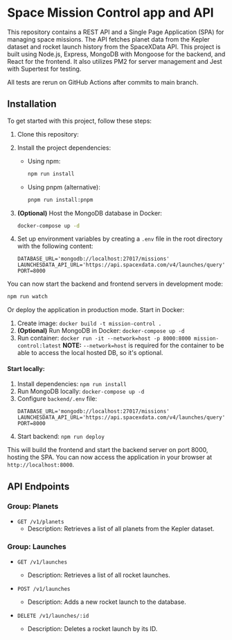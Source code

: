 # Space Mission Control app and API

This repository contains a REST API and a Single Page Application (SPA) for managing space missions. The API fetches planet data from the Kepler dataset and rocket launch history from the SpaceXData API. This project is built using Node.js, Express, MongoDB with Mongoose for the backend, and React for the frontend. It also utilizes PM2 for server management and Jest with Supertest for testing.

All tests are rerun on GitHub Actions after commits to main branch.

## Installation

To get started with this project, follow these steps:

1. Clone this repository:

2. Install the project dependencies:
   - Using npm:
     ```bash
     npm run install
     ```
   - Using pnpm (alternative):
     ```bash
     pnpm run install:pnpm
     ```
     
3. **(Optional)** Host the MongoDB database in Docker:
   ```bash
   docker-compose up -d
   ```

4. Set up environment variables by creating a `.env` file in the root directory with the following content:
   ```env
   DATABASE_URL='mongodb://localhost:27017/missions'
   LAUNCHESDATA_API_URL='https://api.spacexdata.com/v4/launches/query'
   PORT=8000
   ```

You can now start the backend and frontend servers in development mode:
```bash
npm run watch
```


Or deploy the application in production mode.
Start in Docker:
1. Create image: `docker build -t mission-control .`
2. **(Optional)** Run MongoDB in Docker: `docker-compose up -d`
3. Run container: `docker run -it --network=host -p 8000:8000 mission-control:latest`
**NOTE:** `--network=host` is required for the container to be able to access the local hosted DB, so it's optional.

#### Start locally:
1. Install dependencies: `npm run install`
2. Run MongoDB locally: `docker-compose up -d`
3. Configure `backend/.env` file:
    ```
    DATABASE_URL='mongodb://localhost:27017/missions'
    LAUNCHESDATA_API_URL='https://api.spacexdata.com/v4/launches/query'
    PORT=8000
    ```
4. Start backend: `npm run deploy`

This will build the frontend and start the backend server on port 8000, hosting the SPA. You can now access the application in your browser at `http://localhost:8000`.

## API Endpoints

### Group: Planets

- `GET /v1/planets`
  - Description: Retrieves a list of all planets from the Kepler dataset.
### Group: Launches

- `GET /v1/launches`
  - Description: Retrieves a list of all rocket launches.

- `POST /v1/launches`
  - Description: Adds a new rocket launch to the database.

- `DELETE /v1/launches/:id`
  - Description: Deletes a rocket launch by its ID.


